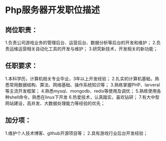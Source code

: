 

# Php服务器开发职位描述


## 岗位职责：
1.负责公司游戏业务的管理后台、运营后台、数据分析等后台的开发和维护；
2.负责运维运营相关自动化工具的开发与维护；
3.研究新技术，开发相关的新功能；


## 任职要求：
1.本科学历，计算机相关专业毕业，3年以上开发经验；
2.扎实的计算机基础，熟悉常用数据结构、算法、网络基础、操作系统知识等；
3.熟练掌握PHP、larveral等主流开发框架；
4.熟悉mysql、mongodb、redis等使用及调优；
5.熟练使用各种shell命令，熟悉在linux下开发
6.热爱技术，认真踏实，喜欢钻研；
7.有大中型网站建设，高并发、大数据处理能力等经验的优先；


## 加分项：
1.维护个人技术博客、github开源项目等；
2.具有游戏行业后台开发经验；











